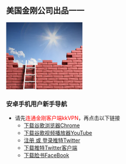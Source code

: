 ## 美国金刚公司出品一一

![image](l-w-s-athird.png)


### 安卓手机用户新手导航
- 请先<font color="Red">连通金刚客户端kkVPN</font>，再点击以下链接
  - [下载谷歌浏览器Chrome](https://a2zitpro.github.io/web/downloadchrome)
  - [下载谷歌视频播放器YouTube]()
  - [注册 或 登录推特Twitter](https://mobile.twitter.com/)
  - [下载推特Twitter客户端](https://play.google.com/store/apps/details?id=com.twitter.android&hl=zh_CN&referrer=utm_source%3Dgoogle%26utm_medium%3Dorganic%26utm_term%3D推特下载&pcampaignid=APPU_1_v0nBXdjgFtDL-gSV7KOgCg)
  - [下载脸书FaceBook]()

